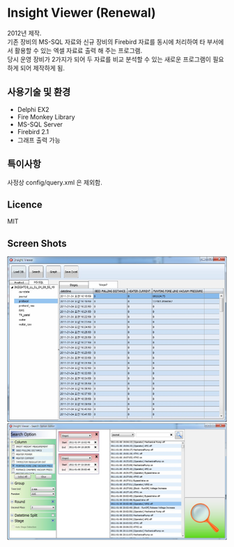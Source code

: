 # Insight Viewer (Renewal)
2012년 제작.  
기존 장비의 MS-SQL 자료와 신규 장비의 Firebird 자료를 동시에 처리하여 타 부서에서 활용할 수 있는 엑셀 자료료 출력 해 주는 프로그램.  
당시 운영 장비가 2가지가 되어 두 자료를 비교 분석할 수 있는 새로운 프로그램이 필요하게 되어 제작하게 됨.

## 사용기술 및 환경
* Delphi EX2
* Fire Monkey Library
* MS-SQL Server
* Firebird 2.1
* 그래프 출력 가능

## 특이사항
사정상 config/query.xml 은 제외함.

## Licence
MIT

## Screen Shots
![](https://github.com/thesoncriel/insight-viewer/blob/master/screenshots/001.jpg)
![](https://github.com/thesoncriel/insight-viewer/blob/master/screenshots/002.jpg)
